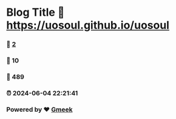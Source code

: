 # Blog Title :link: https://uosoul.github.io/uosoul 
### :page_facing_up: [2](https://uosoul.github.io/uosoul/tag.html) 
### :speech_balloon: 10 
### :hibiscus: 489 
### :alarm_clock: 2024-06-04 22:21:41 
### Powered by :heart: [Gmeek](https://github.com/Meekdai/Gmeek)
